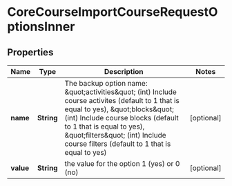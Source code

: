 

# CoreCourseImportCourseRequestOptionsInner


## Properties

| Name | Type | Description | Notes |
|------------ | ------------- | ------------- | -------------|
|**name** | **String** | The backup option name:                                             \&quot;activities\&quot; (int) Include course activites (default to 1 that is equal to yes),                                             \&quot;blocks\&quot; (int) Include course blocks (default to 1 that is equal to yes),                                             \&quot;filters\&quot; (int) Include course filters  (default to 1 that is equal to yes) |  [optional] |
|**value** | **String** | the value for the option 1 (yes) or 0 (no) |  [optional] |



